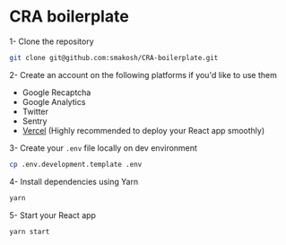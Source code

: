 # CRA boilerplate

1- Clone the repository

```bash
git clone git@github.com:smakosh/CRA-boilerplate.git
```

2- Create an account on the following platforms if you'd like to use them

- Google Recaptcha
- Google Analytics
- Twitter
- Sentry
- [Vercel](https://vercel.com?utm_source=smakosh) (Highly recommended to deploy your React app smoothly)

3- Create your `.env` file locally on dev environment

```bash
cp .env.development.template .env
```

4- Install dependencies using Yarn

```bash
yarn
```

5- Start your React app

```bash
yarn start
```

